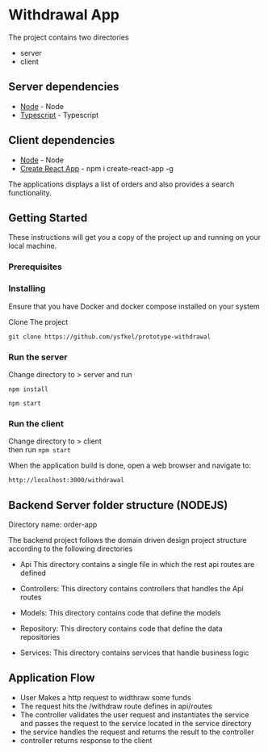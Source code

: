 # Withdrawal App

The project contains two directories

 - server
  - client 

## Server dependencies
   * [Node](https://nodejs.org/en/) - Node
   * [Typescript](https://www.npmjs.com/package/typescript) - Typescript

## Client dependencies
   * [Node](https://nodejs.org/en/) - Node
   * [Create React App](https://www.npmjs.com/package/create-react-app) - npm i create-react-app -g 
   

The applications displays a list of orders and also provides a search functionality.


## Getting Started

These instructions will get you a copy of the project up and running on your local machine.

### Prerequisites
 
### Installing 

Ensure that you have Docker and docker compose installed on your system

Clone The project 

```
git clone https://github.com/ysfkel/prototype-withdrawal
```

### Run the server 

Change directory to > server  and  run 

```
npm install 
```

```
npm start 
```

### Run the client 

Change directory to > client  
   then run 
    ```
     npm start 
    ```

When the application build is done, open a web browser and navigate to:

```
http://localhost:3000/withdrawal
```
 
## Backend Server folder structure (NODEJS)

Directory name: order-app

The backend project follows the domain driven design project structure according 
to the following directories

* Api
   This directory contains a single file in which the rest api routes are defined

* Controllers:
   This directory contains controllers that handles the Api routes
   
* Models:
   This directory contains code that define the models

* Repository:
   This directory contains code that define the  data repositories

* Services:
   This directory contains services that handle business logic


## Application Flow
   
* User Makes a http request to widthraw some funds 
* The request hits the /withdraw route defines in api/routes
* The controller validates the user request and instantiates the service and passes the request to the service located in the service directory
* the service handles the request and returns the result to the controller 
* controller returns response to the client 



